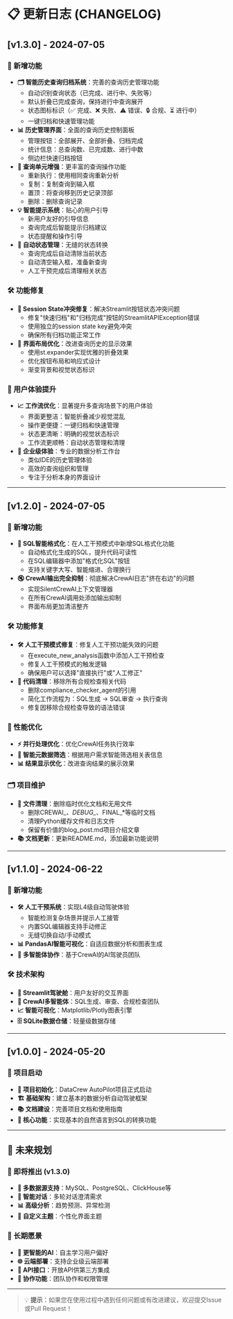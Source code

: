 # 📋 更新日志 (CHANGELOG)

## [v1.3.0] - 2024-07-05

### 🎉 新增功能
- **🗂️ 智能历史查询归档系统**：完善的查询历史管理功能
  - 自动识别查询状态（已完成、进行中、失败等）
  - 默认折叠已完成查询，保持进行中查询展开
  - 状态图标标识（✅ 完成、❌ 失败、⚠️ 错误、🔒 合规、⏳ 进行中）
  - 一键归档和快速管理功能
- **📊 历史管理界面**：全面的查询历史控制面板
  - 管理按钮：全部展开、全部折叠、归档完成
  - 统计信息：总查询数、已完成数、进行中数
  - 侧边栏快速归档按钮
- **🔧 查询单元增强**：更丰富的查询操作功能
  - 重新执行：使用相同查询重新分析
  - 复制：复制查询到输入框
  - 置顶：将查询移到历史记录顶部
  - 删除：删除查询记录
- **💡 智能提示系统**：贴心的用户引导
  - 新用户友好的引导信息
  - 查询完成后智能提示归档建议
  - 状态提醒和操作引导
- **🎯 自动状态管理**：无缝的状态转换
  - 查询完成后自动清除当前状态
  - 自动清空输入框，准备新查询
  - 人工干预完成后清理相关状态

### 🛠️ 功能修复
- **🔧 Session State冲突修复**：解决Streamlit按钮状态冲突问题
  - 修复"快速归档"和"归档完成"按钮的StreamlitAPIException错误
  - 使用独立的session state key避免冲突
  - 确保所有归档功能正常工作
- **🎨 界面布局优化**：改进查询历史的显示效果
  - 使用st.expander实现优雅的折叠效果
  - 优化按钮布局和响应式设计
  - 渐变背景和视觉状态标识

### 🚀 用户体验提升
- **📈 工作流优化**：显著提升多查询场景下的用户体验
  - 界面更整洁：智能折叠减少视觉混乱
  - 操作更便捷：一键归档和快速管理
  - 状态更清晰：明确的视觉状态标识
  - 工作流更顺畅：自动状态管理和清理
- **💼 企业级体验**：专业的数据分析工作台
  - 类似IDE的历史管理体验
  - 高效的查询组织和管理
  - 专注于分析本身的界面设计

---

## [v1.2.0] - 2024-07-05

### 🎉 新增功能
- **🎨 SQL智能格式化**：在人工干预模式中新增SQL格式化功能
  - 自动格式化生成的SQL，提升代码可读性
  - 在SQL编辑器中添加"格式化SQL"按钮
  - 支持关键字大写、智能缩进、合理换行
- **🔇 CrewAI输出完全抑制**：彻底解决CrewAI日志"挤在右边"的问题
  - 实现SilentCrewAI上下文管理器
  - 在所有CrewAI调用处添加输出抑制
  - 界面布局更加清洁整齐

### 🛠️ 功能修复
- **🛠️ 人工干预模式修复**：修复人工干预功能失效的问题
  - 在execute_new_analysis函数中添加人工干预检查
  - 修复人工干预模式的触发逻辑
  - 确保用户可以选择"直接执行"或"人工修正"
- **🧹 代码清理**：移除所有合规检查相关代码
  - 删除compliance_checker_agent的引用
  - 简化工作流程为：SQL生成 → SQL审查 → 执行查询
  - 修复因移除合规检查导致的语法错误

### 🚀 性能优化
- **⚡ 并行处理优化**：优化CrewAI任务执行效率
- **🎯 智能元数据筛选**：根据用户需求智能筛选相关表信息
- **📊 结果显示优化**：改进查询结果的展示效果

### 🗂️ 项目维护
- **🧹 文件清理**：删除临时优化文档和无用文件
  - 删除CREWAI_*、DEBUG_*、FINAL_*等临时文档
  - 清理Python缓存文件和日志文件
  - 保留有价值的blog_post.md项目介绍文章
- **📚 文档更新**：更新README.md，添加最新功能说明

---

## [v1.1.0] - 2024-06-22

### 🎉 新增功能
- **🛠️ 人工干预系统**：实现L4级自动驾驶体验
  - 智能检测复杂场景并提示人工接管
  - 内置SQL编辑器支持手动修正
  - 无缝切换自动/手动模式
- **📊 PandasAI智能可视化**：自适应数据分析和图表生成
- **🤖 多智能体协作**：基于CrewAI的AI驾驶员团队

### 🛠️ 技术架构
- **🚗 Streamlit驾驶舱**：用户友好的交互界面
- **🧠 CrewAI多智能体**：SQL生成、审查、合规检查团队
- **📈 智能可视化**：Matplotlib/Plotly图表引擎
- **🗄️ SQLite数据仓储**：轻量级数据存储

---

## [v1.0.0] - 2024-05-20

### 🎉 项目启动
- **🚀 项目初始化**：DataCrew AutoPilot项目正式启动
- **🏗️ 基础架构**：建立基本的数据分析自动驾驶框架
- **📚 文档建设**：完善项目文档和使用指南
- **🎯 核心功能**：实现基本的自然语言到SQL的转换功能

---

## 🔮 未来规划

### 🚀 即将推出 (v1.3.0)
- **🔌 多数据源支持**：MySQL、PostgreSQL、ClickHouse等
- **🤖 智能对话**：多轮对话澄清需求
- **📊 高级分析**：趋势预测、异常检测
- **🎨 自定义主题**：个性化界面主题

### 🌟 长期愿景
- **🧠 更智能的AI**：自主学习用户偏好
- **🌐 云端部署**：支持企业级云端部署
- **🔗 API接口**：开放API供第三方集成
- **👥 协作功能**：团队协作和权限管理

---

> 💡 **提示**：如果您在使用过程中遇到任何问题或有改进建议，欢迎提交Issue或Pull Request！ 